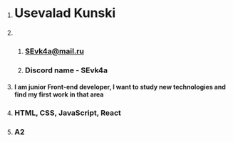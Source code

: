 1. # Usevalad Kunski
2. 1. ### SEvk4a@mail.ru
   2. ### Discord name - SEvk4a
3. #### I am junior Front-end developer, I want to study new technologies and find my first work in that area
4. ### HTML, CSS, JavaScript, React
5. ### A2

